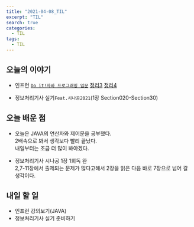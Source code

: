 ```yaml
---
title: "2021-04-08_TIL"
excerpt: "TIL"
search: true
categories: 
  - TIL
tags: 
  - TIL
---
```


## 오늘의 이야기

- 인프런 [`Do it!자바 프로그래밍 입문`](https://www.inflearn.com/course/%EC%9E%90%EB%B0%94-%ED%94%84%EB%A1%9C%EA%B7%B8%EB%9E%98%EB%B0%8D-%EC%9E%85%EB%AC%B8/dashboard)
[정리3](https://devboryung.github.io/java/1-Operator/)
[정리4](https://devboryung.github.io/java/2-ControlStatement/)


- 정보처리기사 실기`Feat.시나공2021`(1장 Section020-Section30)

## 오늘 배운 점

- 오늘은 JAVA의 연산자와 제어문을 공부했다.<br>
2배속으로 봐서 생각보다 빨리 끝났다.<br>
내일부터는 조금 더 많이 봐야겠다.

- 정보처리기사 시나공 1장 1회독 완<br>
2,7-11장에서 출제되는 문제가 많다고해서 2장을 읽은 다음 바로 7장으로 넘어 갈 생각이다.<br>



## 내일 할 일

- 인프런 강의보기(JAVA)
- 정보처리기사 실기 준비하기